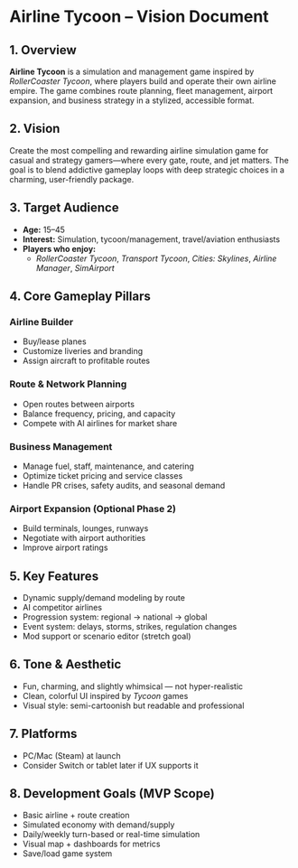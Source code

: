 # Airline Tycoon – Vision Document

## 1. Overview

**Airline Tycoon** is a simulation and management game inspired by *RollerCoaster Tycoon*, where players build and operate their own airline empire. The game combines route planning, fleet management, airport expansion, and business strategy in a stylized, accessible format.

## 2. Vision

Create the most compelling and rewarding airline simulation game for casual and strategy gamers—where every gate, route, and jet matters. The goal is to blend addictive gameplay loops with deep strategic choices in a charming, user-friendly package.

## 3. Target Audience

- **Age:** 15–45
- **Interest:** Simulation, tycoon/management, travel/aviation enthusiasts
- **Players who enjoy:**  
  - *RollerCoaster Tycoon*, *Transport Tycoon*, *Cities: Skylines*, *Airline Manager*, *SimAirport*

## 4. Core Gameplay Pillars

### Airline Builder

- Buy/lease planes
- Customize liveries and branding
- Assign aircraft to profitable routes

### Route & Network Planning

- Open routes between airports
- Balance frequency, pricing, and capacity
- Compete with AI airlines for market share

### Business Management

- Manage fuel, staff, maintenance, and catering
- Optimize ticket pricing and service classes
- Handle PR crises, safety audits, and seasonal demand

### Airport Expansion (Optional Phase 2)

- Build terminals, lounges, runways
- Negotiate with airport authorities
- Improve airport ratings

## 5. Key Features

- Dynamic supply/demand modeling by route
- AI competitor airlines
- Progression system: regional → national → global
- Event system: delays, storms, strikes, regulation changes
- Mod support or scenario editor (stretch goal)

## 6. Tone & Aesthetic

- Fun, charming, and slightly whimsical — not hyper-realistic
- Clean, colorful UI inspired by *Tycoon* games
- Visual style: semi-cartoonish but readable and professional

## 7. Platforms

- PC/Mac (Steam) at launch
- Consider Switch or tablet later if UX supports it

## 8. Development Goals (MVP Scope)

- Basic airline + route creation
- Simulated economy with demand/supply
- Daily/weekly turn-based or real-time simulation
- Visual map + dashboards for metrics
- Save/load game system

